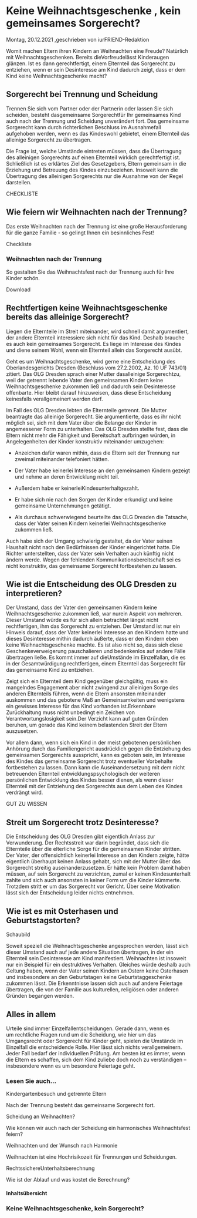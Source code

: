 # Keine Weihnachtsgeschenke , kein gemeinsames Sorgerecht?

Montag, 20.12.2021 ,geschrieben von iurFRIEND-Redaktion

Womit machen Eltern ihren Kindern an Weihnachten eine Freude? Natürlich mit Weihnachtsgeschenken. Bereits dieVorfreudelässt Kinderaugen glänzen. Ist es dann gerechtfertigt, einem Elternteil das Sorgerecht zu entziehen, wenn er sein Desinteresse am Kind dadurch zeigt, dass er dem Kind keine Weihnachtsgeschenke macht?

## Sorgerecht bei Trennung und Scheidung

Trennen Sie sich vom Partner oder der Partnerin oder lassen Sie sich scheiden, besteht dasgemeinsame Sorgerechtfür Ihr gemeinsames Kind auch nach der Trennung und Scheidung unverändert fort. Das gemeinsame Sorgerecht kann durch richterlichen Beschluss im Ausnahmefall aufgehoben werden, wenn es das Kindeswohl gebietet, einem Elternteil das alleinige Sorgerecht zu übertragen.

Die Frage ist, welche Umstände eintreten müssen, dass die Übertragung des alleinigen Sorgerechts auf einen Elternteil wirklich gerechtfertigt ist. Schließlich ist es erklärtes Ziel des Gesetzgebers, Eltern gemeinsam in die Erziehung und Betreuung des Kindes einzubeziehen. Insoweit kann die Übertragung des alleinigen Sorgerechts nur die Ausnahme von der Regel darstellen.

CHECKLISTE

## Wie feiern wir Weihnachten nach der Trennung?

Das erste Weihnachten nach der Trennung ist eine große Herausforderung für die ganze Familie - so gelingt Ihnen ein besinnliches Fest!

Checkliste

### Weihnachten nach der Trennung

So gestalten Sie das Weihnachtsfest nach der Trennung auch für Ihre Kinder schön.

Download

## Rechtfertigen keine Weihnachtsgeschenke bereits das alleinige Sorgerecht?

Liegen die Elternteile im Streit miteinander, wird schnell damit argumentiert, der andere Elternteil interessiere sich nicht für das Kind. Deshalb brauche es auch kein gemeinsames Sorgerecht. Es liege im Interesse des Kindes und diene seinem Wohl, wenn ein Elternteil allein das Sorgerecht ausübt.

Geht es um Weihnachtsgeschenke, wird gerne eine Entscheidung des Oberlandesgerichts Dresden (Beschluss vom 27.2.2002, Az. 10 UF 743/01) zitiert. Das OLG Dresden sprach einer Mutter dasalleinige Sorgerechtzu, weil der getrennt lebende Vater den gemeinsamen Kindern keine Weihnachtsgeschenke zukommen ließ und dadurch sein Desinteresse offenbarte. Hier bleibt darauf hinzuweisen, dass diese Entscheidung keinesfalls verallgemeinert werden darf.

Im Fall des OLG Dresden lebten die Elternteile getrennt. Die Mutter beantragte das alleinige Sorgerecht. Sie argumentierte, dass es ihr nicht möglich sei, sich mit dem Vater über die Belange der Kinder in angemessener Form zu unterhalten. Das OLG Dresden stellte fest, dass die Eltern nicht mehr die Fähigkeit und Bereitschaft aufbringen würden, in Angelegenheiten der Kinder konstruktiv miteinander umzugehen:

- Anzeichen dafür waren mithin, dass die Eltern seit der Trennung nur zweimal miteinander telefoniert hätten.

- Der Vater habe keinerlei Interesse an den gemeinsamen Kindern gezeigt und nehme an deren Entwicklung nicht teil.

- Außerdem habe er keinerleiKindesunterhaltgezahlt.

- Er habe sich nie nach den Sorgen der Kinder erkundigt und keine gemeinsame Unternehmungen getätigt.

- Als durchaus schwerwiegend beurteilte das OLG Dresden die Tatsache, dass der Vater seinen Kindern keinerlei Weihnachtsgeschenke zukommen ließ.

Auch habe sich der Umgang schwierig gestaltet, da der Vater seinen Haushalt nicht nach den Bedürfnissen der Kinder eingerichtet hatte. Die Richter unterstellten, dass der Vater sein Verhalten auch künftig nicht ändern werde. Wegen der fehlenden Kommunikationsbereitschaft sei es nicht konstruktiv, das gemeinsame Sorgerecht fortbestehen zu lassen.

## Wie ist die Entscheidung des OLG Dresden zu interpretieren?

Der Umstand, dass der Vater den gemeinsamen Kindern keine Weihnachtsgeschenke zukommen ließ, war nurein Aspekt von mehreren. Dieser Umstand würde es für sich allein betrachtet längst nicht rechtfertigen, ihm das Sorgerecht zu entziehen. Der Umstand ist nur ein Hinweis darauf, dass der Vater keinerlei Interesse an den Kindern hatte und dieses Desinteresse mithin dadurch äußerte, dass er den Kindern eben keine Weihnachtsgeschenke machte. Es ist also nicht so, dass sich diese Geschenkeverweigerung pauschalieren und bedenkenlos auf andere Fälle übertragen ließe. Es kommt immer auf dieUmstände im Einzelfallan, die es in der Gesamtwürdigung rechtfertigen, einem Elternteil das Sorgerecht für das gemeinsame Kind zu entziehen.

Zeigt sich ein Elternteil dem Kind gegenüber gleichgültig, muss ein mangelndes Engagement aber nicht zwingend zur alleinigen Sorge des anderen Elternteils führen, wenn die Eltern ansonsten miteinander auskommen und das gebotene Maß an Gemeinsamkeiten und wenigstens ein gewisses Interesse für das Kind vorhanden ist.Erkennbare Zurückhaltung muss nicht unbedingt ein Zeichen von Verantwortungslosigkeit sein.Der Verzicht kann auf guten Gründen beruhen, um gerade das Kind keinem belastenden Streit der Eltern auszusetzen.

Vor allem dann, wenn sich ein Kind in der meist gebotenen persönlichen Anhörung durch das Familiengericht ausdrücklich gegen die Entziehung des gemeinsamen Sorgerechts ausspricht, kann es geboten sein, im Interesse des Kindes das gemeinsame Sorgerecht trotz eventueller Vorbehalte fortbestehen zu lassen. Dann kann die Auseinandersetzung mit dem nicht betreuenden Elternteil entwicklungspsychologisch der weiteren persönlichen Entwicklung des Kindes besser dienen, als wenn dieser Elternteil mit der Entziehung des Sorgerechts aus dem Leben des Kindes verdrängt wird.

GUT ZU WISSEN

## Streit um Sorgerecht trotz Desinteresse?

Die Entscheidung des OLG Dresden gibt eigentlich Anlass zur Verwunderung. Der Rechtsstreit war darin begründet, dass sich die Elternteile über die elterliche Sorge für die gemeinsamen Kinder stritten. Der Vater, der offensichtlich keinerlei Interesse an den Kindern zeigte, hätte eigentlich überhaupt keinen Anlass gehabt, sich mit der Mutter über das Sorgerecht streitig auseinanderzusetzen. Er hätte kein Problem damit haben müssen, auf sein Sorgerecht zu verzichten, zumal er keinen Kindesunterhalt zahlte und sich auch ansonsten in keiner Form um die Kinder kümmerte. Trotzdem stritt er um das Sorgerecht vor Gericht. Über seine Motivation lässt sich der Entscheidung leider nichts entnehmen.

## Wie ist es mit Osterhasen und Geburtstagstorten?

Schaubild

Soweit speziell die Weihnachtsgeschenke angesprochen werden, lässt sich dieser Umstand auch auf jede andere Situation übertragen, in der ein Elternteil sein Desinteresse am Kind manifestiert. Weihnachten ist insoweit nur ein Beispiel für ein destruktives Verhalten. Gleiches würde deshalb auch Geltung haben, wenn der Vater seinen Kindern an Ostern keine Osterhasen und insbesondere an den Geburtstagen keine Geburtstaggeschenke zukommen lässt. Die Erkenntnisse lassen sich auch auf andere Feiertage übertragen, die von der Familie aus kulturellen, religiösen oder anderen Gründen begangen werden.

## Alles in allem

Urteile sind immer Einzelfallentscheidungen. Gerade dann, wenn es um rechtliche Fragen rund um die Scheidung, wie hier um das Umgangsrecht oder Sorgerecht für Kinder geht, spielen die Umstände im Einzelfall die entscheidende Rolle. Hier lässt sich nichts verallgemeinern. Jeder Fall bedarf der individuellen Prüfung. Am besten ist es immer, wenn die Eltern es schaffen, sich dem Kind zuliebe doch noch zu verständigen – insbesondere wenn es um besondere Feiertage geht.

### Lesen Sie auch...

Kindergartenbesuch und getrennte Eltern

Nach der Trennung besteht das gemeinsame Sorgerecht fort.

Scheidung an Weihnachten?

Wie können wir auch nach der Scheidung ein harmonisches Weihnachtsfest feiern?

Weihnachten und der Wunsch nach Harmonie

Weihnachten ist eine Hochrisikozeit für Trennungen und Scheidungen.

RechtssichereUnterhaltsberechnung

Wie ist der Ablauf und was kostet die Berechnung?

#### Inhaltsübersicht

### Keine Weihnachtsgeschenke, kein Sorgerecht?